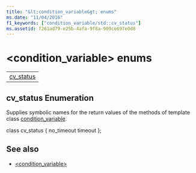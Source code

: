 ```yaml
---
title: "&lt;condition_variable&gt; enums"
ms.date: "11/04/2016"
f1_keywords: ["condition_variable/std::cv_status"]
ms.assetid: f261ad79-e25b-4afa-9f8a-909ce697e0d8
---
```

# &lt;condition_variable&gt; enums

||
|-|
|[cv_status](#cv_status)|

## <a name="cv_status"></a>  cv_status Enumeration

Supplies symbolic names for the return values of the methods of template class [condition_variable](../standard-library/condition-variable-class.md).

class cv_status {
   no_timeout
   timeout
   };

## See also

- [<condition_variable>](../standard-library/condition-variable.md)

